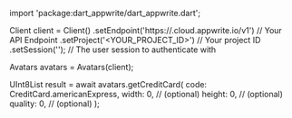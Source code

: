 import 'package:dart_appwrite/dart_appwrite.dart';

Client client = Client()
    .setEndpoint('https://<REGION>.cloud.appwrite.io/v1') // Your API Endpoint
    .setProject('<YOUR_PROJECT_ID>') // Your project ID
    .setSession(''); // The user session to authenticate with

Avatars avatars = Avatars(client);

UInt8List result = await avatars.getCreditCard(
    code: CreditCard.americanExpress,
    width: 0, // (optional)
    height: 0, // (optional)
    quality: 0, // (optional)
);
